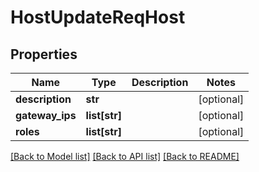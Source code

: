 # HostUpdateReqHost

## Properties
Name | Type | Description | Notes
------------ | ------------- | ------------- | -------------
**description** | **str** |  | [optional] 
**gateway_ips** | **list[str]** |  | [optional] 
**roles** | **list[str]** |  | [optional] 

[[Back to Model list]](../README.md#documentation-for-models) [[Back to API list]](../README.md#documentation-for-api-endpoints) [[Back to README]](../README.md)


